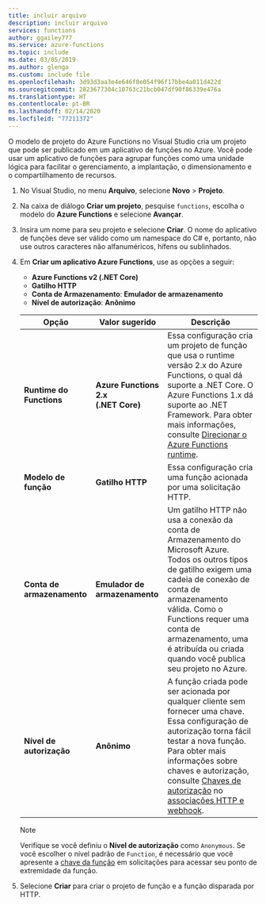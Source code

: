 ```yaml
---
title: incluir arquivo
description: incluir arquivo
services: functions
author: ggailey777
ms.service: azure-functions
ms.topic: include
ms.date: 03/05/2019
ms.author: glenga
ms.custom: include file
ms.openlocfilehash: 3d93d3aa3e4e646f8e054f96f17bbe4a011d422d
ms.sourcegitcommit: 2823677304c10763c21bcb047df90f86339e476a
ms.translationtype: HT
ms.contentlocale: pt-BR
ms.lasthandoff: 02/14/2020
ms.locfileid: "77211372"
---
```

O modelo de projeto do Azure Functions no Visual Studio cria um projeto que pode ser publicado em um aplicativo de funções no Azure. Você pode usar um aplicativo de funções para agrupar funções como uma unidade lógica para facilitar o gerenciamento, a implantação, o dimensionamento e o compartilhamento de recursos.

1. No Visual Studio, no menu **Arquivo**, selecione **Novo** > **Projeto**.

1. Na caixa de diálogo **Criar um projeto**, pesquise `functions`, escolha o modelo do **Azure Functions** e selecione **Avançar**.

1. Insira um nome para seu projeto e selecione **Criar**. O nome do aplicativo de funções deve ser válido como um namespace do C# e, portanto, não use outros caracteres não alfanuméricos, hífens ou sublinhados.

1. Em **Criar um aplicativo Azure Functions**, use as opções a seguir:

    + **Azure Functions v2 (.NET Core)**
    + **Gatilho HTTP**
    + **Conta de Armazenamento**: **Emulador de armazenamento**
    + **Nível de autorização**: **Anônimo** 

    | Opção      | Valor sugerido  | Descrição                      |
    | ------------ |  ------- |----------------------------------------- |
    | **Runtime do Functions** | **Azure Functions 2.x <br />(.NET Core)** | Essa configuração cria um projeto de função que usa o runtime versão 2.x do Azure Functions, o qual dá suporte a .NET Core. O Azure Functions 1.x dá suporte ao .NET Framework. Para obter mais informações, consulte [Direcionar o Azure Functions runtime](../articles/azure-functions/functions-versions.md).   |
    | **Modelo de função** | **Gatilho HTTP** | Essa configuração cria uma função acionada por uma solicitação HTTP. |
    | **Conta de armazenamento**  | **Emulador de armazenamento** | Um gatilho HTTP não usa a conexão da conta de Armazenamento do Microsoft Azure. Todos os outros tipos de gatilho exigem uma cadeia de conexão de conta de armazenamento válida. Como o Functions requer uma conta de armazenamento, uma é atribuída ou criada quando você publica seu projeto no Azure. |
    | **Nível de autorização** | **Anônimo** | A função criada pode ser acionada por qualquer cliente sem fornecer uma chave. Essa configuração de autorização torna fácil testar a nova função. Para obter mais informações sobre chaves e autorização, consulte [Chaves de autorização](../articles/azure-functions/functions-bindings-http-webhook-trigger.md#authorization-keys) no [associações HTTP e webhook](../articles/azure-functions/functions-bindings-http-webhook.md). |
    
    > [!NOTE]
    > Verifique se você definiu o **Nível de autorização** como `Anonymous`. Se você escolher o nível padrão de `Function`, é necessário que você apresente a [chave da função](../articles/azure-functions/functions-bindings-http-webhook-trigger.md#authorization-keys) em solicitações para acessar seu ponto de extremidade da função.
    
4. Selecione **Criar** para criar o projeto de função e a função disparada por HTTP.
